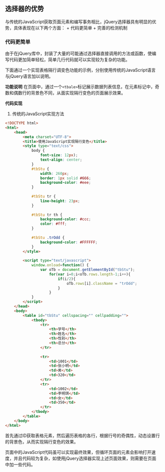 ## 选择器的优势

与传统的JavaScript获取页面元素和编写事务相比，jQuery选择器具有明显的优势，具体表现在以下两个方面：
    + 代码更简单
    + 完善的检测机制

### 代码更简单

由于在jQuery库中，封装了大量的可能通过选择器直接调用的方法或函数，使编写代码更加简单轻松，简单几行代码就可以实现较为复杂的功能。

下面通过一个实现表格隔行调变色功能的示例，分别使用传统的JavaScript语言与jQuery语言加以说明。

**功能说明**
在页面中，通过一个`<tbale>`标记展示数据列表信息，在元素标记中，奇数和偶数行的背景色不同，从面实现隔行变色的页面展示效果。

**代码实现**
1. 传统的JavaScript实现方法
```html
<!DOCTYPE html>
<html>
	<head>
		<meta charset="UTF-8">
		<title>使用JavaScript实现隔行变色</title>
		<style type="text/css">
			body {
				font-size: 12px);
				text-align: center;
			}
			#tbStu {
				width: 260px;
				border: 1px solid #666;
				background-color: #eee;
			}
			
			#tbStu tr {
				line-height: 23px;
			}
			
			#tbStu tr th {
				background-color: #ccc;
				color: #fff;
			}
			
			#tbStu .trOdd {
				background-color: #FFFFFF;
			}
		</style>
		
		<script type="text/javascript">
			window.onload=function() {
				var oTb = document.getElementById("tbStu");
					for(var i=0;i<oTb.rows.length-1;i++){
						if(i/2){
							oTb.rows[i].className = "trOdd";
						}
					}
			}
		</script>
	</head>
	<body>
		<table id="tbStu" cellspacing="" cellpadding="">
			<tbody>
				<tr>
					<th>学号</th>
					<th>姓名</th>
					<th>性别</th>
					<th>总分</th>
				</tr>
				
				<tr>
					<td>1001</td>
					<td>张小明</td>
					<td>男</td>
					<td>320</td>
				</tr>
				<tr>
					<td>1002</td>
					<td>李明琪</td>
					<td>女</td>
					<td>350</td>
				</tr>
			</tbody>
		</table>
	</body>
</html>
```
首先通过ID获取表格元素，然后遍历表格的各行，根据行号的奇偶性，动态设置行的背景色，从而实现隔行变色的效果。

页面中的JavaScript代码虽可以实现最终效果，但循环页面的元素会影响打开速度，并且代码较为复杂，如使用jQuery选择器实现上述页面效果，则需要在页面中加一些代码。